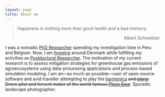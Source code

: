 ```yaml
---
layout: page
title: About me
---
```

> Happiness is nothing more than good health and a bad memory.
> <div style="text-align: right"> Albert Schweitzer </div>

I was a nomadic [PhD Researcher](https://www.biw.kuleuven.be/biosyst/mebios) spending my investigation time in Peru and Belgium. Now, I am *[hygging](https://www.visitdenmark.com/denmark/highlights/hygge/what-hygge)* around Denmark while fulfilling my activities as [Postdoctoral Researcher](https://pure.au.dk/portal/en/persons/diego-grados-bedoya(3440613a-7e18-4bb9-b0ee-4f8a5b5a29af).html). The motivation of my current research is to assess mitigation strategies for greenhouse gas emissions of agroecosystems using data-processing applications and process-based simulation modeling. I am an—as much as possible—user of open-source software and avid traveller attempting to play the [harmonica](https://www.hohner.de/en/instruments/harmonicas/diatonic/progressive/special-20) ~~and [piano](https://www.achamilton.co.uk/old/HP3e.htm). Drone pilot and fervent maker of the world famous [Pisco Sour](http://www.nytimes.com/2012/04/15/travel/enjoying-pisco-cocktails-in-lima-peru.html)~~. Sporadic landscape photographer.
